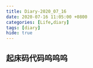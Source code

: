 ```yaml
---
title: Diary-2020_07_16
date: 2020-07-16 11:05:00 +0800
categories: [Life,diary]
tags: [diary]
hide: true
---
```


## 起床码代码呜呜呜